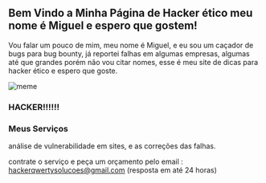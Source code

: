 ## Bem Vindo a Minha Página de Hacker ético meu nome é Miguel e espero que gostem!

Vou falar um pouco de mim, meu nome é Miguel, e eu sou um caçador de bugs para bug bounty, já reportei falhas em algumas empresas, algumas até que grandes porém não vou citar nomes, esse é meu site de dicas para hacker ético e espero que goste.



![meme](https://i.imgur.com/z3d0JNC.jpg)



### HACKER!!!!!!

### Meus Serviços
análise de vulnerabilidade em sites, e as correções das falhas.






contrate o serviço e peça um orçamento pelo email : hackerqwertysolucoes@gmail.com (resposta em até 24 horas)
